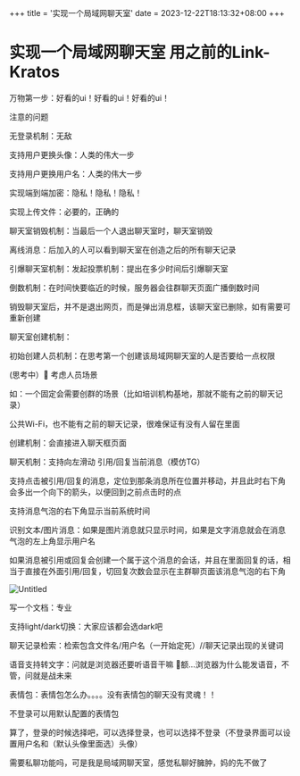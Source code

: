 +++
title = '实现一个局域网聊天室'
date = 2023-12-22T18:13:32+08:00
+++

# 实现一个局域网聊天室 用之前的Link-Kratos

万物第一步：好看的ui！好看的ui！好看的ui！

注意的问题

无登录机制：无敌

支持用户更换头像：人类的伟大一步

支持用户更换用户名：人类的伟大一步

实现端到端加密：隐私！隐私！隐私！

实现上传文件：必要的，正确的

聊天室销毁机制：当最后一个人退出聊天室时，聊天室销毁

离线消息：后加入的人可以看到聊天室在创造之后的所有聊天记录

引爆聊天室机制：发起投票机制：提出在多少时间后引爆聊天室

倒数机制：在时间快要临近的时候，服务器会往群聊天页面广播倒数时间

销毁聊天室后，并不是退出网页，而是弹出消息框，该聊天室已删除，如有需要可重新创建

聊天室创建机制：

初始创建人员机制：在思考第一个创建该局域网聊天室的人是否要给一点权限

(思考中）🤔 考虑人员场景

如：一个固定会需要创群的场景（比如培训机构基地，那就不能有之前的聊天记录）

公共Wi-Fi，也不能有之前的聊天记录，很难保证有没有人留在里面

创建机制：会直接进入聊天框页面

聊天机制：支持向左滑动 引用/回复当前消息（模仿TG）

支持点击被引用/回复的消息，定位到那条消息所在位置并移动，并且此时右下角会多出一个向下的箭头，以便回到之前点击时的点

支持消息气泡的右下角显示当前系统时间

识别文本/图片消息：如果是图片消息就只显示时间，如果是文字消息就会在消息气泡的左上角显示用户名

如果消息被引用或回复会创建一个属于这个消息的会话，并且在里面回复的话，相当于直接在外面引用/回复，切回复次数会显示在主群聊页面该消息气泡的右下角

![Untitled](%E5%AE%9E%E7%8E%B0%E4%B8%80%E4%B8%AA%E5%B1%80%E5%9F%9F%E7%BD%91%E8%81%8A%E5%A4%A9%E5%AE%A4%20%E7%94%A8%E4%B9%8B%E5%89%8D%E7%9A%84Link-Kratos%20e23174657e1148cc9576b872dc155bf9/Untitled.png)

写一个文档：专业

支持light/dark切换：大家应该都会选dark吧

聊天记录检索：检索包含文件名/用户名（一开始定死）//聊天记录出现的关键词

语音支持转文字：问就是浏览器还要听语音干嘛  🤔额…浏览器为什么能发语音，不管，问就是战未来

表情包：表情包怎么办。。。。没有表情包的聊天没有灵魂！！

不登录可以用默认配置的表情包

算了，登录的时候选择吧，可以选择登录，也可以选择不登录（不登录界面可以设置用户名和（默认头像里面选）头像）

需要私聊功能吗，可是我是局域网聊天室，感觉私聊好臃肿，妈的先不做了